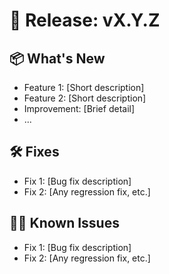 # 🔖 Release: vX.Y.Z

## 📦 What's New

- Feature 1: [Short description]
- Feature 2: [Short description]
- Improvement: [Brief detail]
- ...

## 🛠️ Fixes

- Fix 1: [Bug fix description]
- Fix 2: [Any regression fix, etc.]

## 😵‍💫 Known Issues

- Fix 1: [Bug fix description]
- Fix 2: [Any regression fix, etc.]

